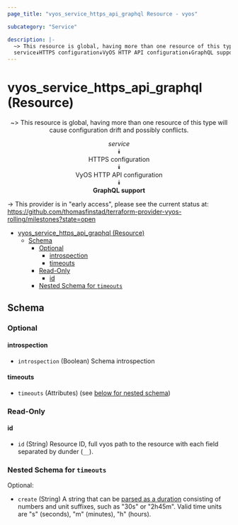 ```yaml
---
page_title: "vyos_service_https_api_graphql Resource - vyos"

subcategory: "Service"

description: |-
  ~> This resource is global, having more than one resource of this type will cause configuration drift and possibly conflicts.
  service⯯HTTPS configuration⯯VyOS HTTP API configuration⯯GraphQL support
---
```


# vyos_service_https_api_graphql (Resource)
<center>

~> This resource is global, having more than one resource of this type will cause configuration drift and possibly conflicts.

*service*  
⯯  
HTTPS configuration  
⯯  
VyOS HTTP API configuration  
⯯  
**GraphQL support**


</center>

-> This provider is in "early access", please see the current status at: https://github.com/thomasfinstad/terraform-provider-vyos-rolling/milestones?state=open

<!--TOC-->

- [vyos_service_https_api_graphql (Resource)](#vyos_service_https_api_graphql-resource)
  - [Schema](#schema)
    - [Optional](#optional)
      - [introspection](#introspection)
      - [timeouts](#timeouts)
    - [Read-Only](#read-only)
      - [id](#id)
    - [Nested Schema for `timeouts`](#nested-schema-for-timeouts)

<!--TOC-->

<!-- schema generated by tfplugindocs -->
## Schema

### Optional

#### introspection
- `introspection` (Boolean) Schema introspection
#### timeouts
- `timeouts` (Attributes) (see [below for nested schema](#nestedatt--timeouts))

### Read-Only

#### id
- `id` (String) Resource ID, full vyos path to the resource with each field separated by dunder (`__`).

<a id="nestedatt--timeouts"></a>
### Nested Schema for `timeouts`

Optional:

- `create` (String) A string that can be [parsed as a duration](https://pkg.go.dev/time#ParseDuration) consisting of numbers and unit suffixes, such as &#34;30s&#34; or &#34;2h45m&#34;. Valid time units are &#34;s&#34; (seconds), &#34;m&#34; (minutes), &#34;h&#34; (hours).
